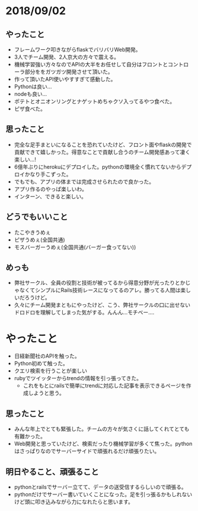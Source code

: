 # 2018/09/02

## やったこと
- フレームワーク叩きながらflaskでバリバリWeb開発。
- 3人でチーム開発、2人京大の方々で震える。
- 機械学習強い方々なのでAPIの大半をお任せして自分はフロントとコントローラ部分ををガツガツ開発させて頂いた。
- 作って頂いたAPI使いやすすぎて感動した。
- Pythonは良い...
- nodeも良い...
- ポテトとオニオンリングとナゲットめちゃクソ入ってるやつ食べた。
- ピザ食べた。

## 思ったこと
- 完全な足手まといになることを恐れていたけど、フロント面やflaskの開発で貢献できて嬉しかった。得意なことで貢献し合うのチーム開発感あって凄く楽しい...!
- 6億年ぶりにherokuにデプロイした。pythonの環境全く慣れてないからデプロイかなり手こずった。
- でもでも、アプリの体までは完成させられたので良かった。
- アプリ作るのやっぱ楽しいわ。
- インターン、できると楽しい。

## どうでもいいこと
- たこやきうめぇ
- ピザうめぇ(全国共通)
- モスバーガーうめぇ(全国共通(バーガー食ってない))

## めっも
- 弊社サークル、全員の役割と技術が被ってるから得意分野が光ったりとかじゃなくてシンプルにRails技術レースになってるのアレ。勝ってる人間は楽しいだろうけど。
- 久々にチーム開発まともにやったけど、こう、弊社サークルの口に出せないドロドロを理解してしまった気がする。んんん...モチベー....


> 
# やったこと
- 日経新聞社のAPIを触った。
- Python初めて触った。
- クエリ検索を行うことが楽しい
- rubyでツイッターからtrendの情報を引っ張ってきた。
	- これをもとにrailsで簡単にtrendに対応した記事を表示できるページを作成しようと思う。
## 思ったこと
- みんな年上でとても緊張した。チームの方々が気さくに話してくれてとても有難かった。
- Web開発と思っていたけど、検索だったり機械学習が多くて焦った。pythonはさっぱりなのでサーバーサイドで頑張れるだけ頑張りたい。
## 明日やること、頑張ること
- pythonとrailsでサーバー立てて、データの送受信するらしいので頑張る。
- pythonだけでサーバー書いていくことになった。足を引っ張るかもしれないけど頭に叩き込みながら力になれたらと思います。
